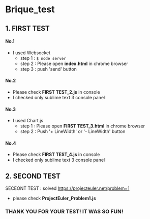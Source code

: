 # Brique_test

## 1. FIRST TEST

#### No.1

 * I used Websocket
    * step 1 : ```$ node server```
    * step 2 : Please open **index.html** in chrome browser
    * step 3 : push 'send' button

#### No.2

* Please check **FIRST TEST_2.js** in console
* I checked only sublime text 3 console panel

#### No.3

* I used Chart.js
  * step 1 : Please open **FIRST TEST_3.html** in chrome browser
  * step 2 : Push '+ LineWidth' or '- LineWidth' button

#### No.4 

- Please check **FIRST TEST_4.js** in console
- I checked only sublime text 3 console panel



## 2. SECOND TEST

SECEONT TEST : solved https://projecteuler.net/problem=1

* please check **ProjectEuler_Problem1.js**



### THANK YOU FOR YOUR TEST! IT WAS SO FUN!
